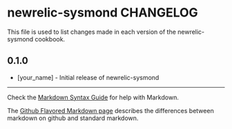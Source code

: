 newrelic-sysmond CHANGELOG
==========================

This file is used to list changes made in each version of the newrelic-sysmond cookbook.

0.1.0
-----
- [your_name] - Initial release of newrelic-sysmond

- - -
Check the [Markdown Syntax Guide](http://daringfireball.net/projects/markdown/syntax) for help with Markdown.

The [Github Flavored Markdown page](http://github.github.com/github-flavored-markdown/) describes the differences between markdown on github and standard markdown.
